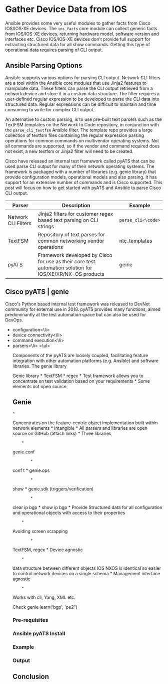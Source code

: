 # Gather Device Data from IOS
Ansible provides some very useful modules to gather facts from Cisco IOS/IOS-XE devices. The <code>ios_facts</code> core module can collect generic facts from IOS/IOS-XE devices, returning hardware model, software version and interfaces etc. Cisco IOS/IOS-XE devices don't provide full support for extracting structured data for all show commands. Getting this type of operational data requires parsing of CLI output.

## Ansible Parsing Options
Ansible supports various options for parsing CLI output. Network CLI filters are a tool within the Ansible core modules that use Jinja2 features to manipulate data. These filters can parse the CLI output retrieved from a network device and store it in a custom data structure. The filter requires a user-defined regular expression to be developed to parse the CLI data into structured data. Regular expressions can be difficult to maintain and time consuming to write for complex CLI output.

An alternative to custom parsing, is to use pre-built text parsers such as the TextFSM templates on the Network to Code repository, in conjunction with the <code>parse_cli_textfsm</code> Ansible filter. The template repo provides a large collection of textfsm files containing the regular expression parsing operations for common commands on multivendor operating systems. Not all commands are supported, so if the vendor and command required does not exist, a new textfsm or Jinja2 filter will need to be created.

Cisco have released an internal test framework called pyATS that can be used parse CLI output for many of their network operating systems. The framework is packaged with a number of libraries (e.g. genie library) that provide configuration models, operational models and also parsing. It has support for an extensive number of commands and is Cisco supported. This post will focus on how to get started with pyATS and Ansible to parse Cisco CLI output.

Parser | Description | Example
------ | ----------- | --------
Network CLI Filters | Jinja2 filters for customer regex based text parsing on CLI strings | <code>parse_cli<\code>
TextFSM | Repository of text parses for common networking vendor operations | ntc_templates
pyATS | Framework developed by Cisco for use as their core test automation solution for IOS/XE/XR/NX-OS products | genie 


## Cisco pyATS | genie
Cisco's Python based internal test framework was released to DevNet community for external use in 2018. pyATS provides many functions, aimed predominantly at the test automation space but can also be used for DevOps.

<ul>
<li>configuration<\li>
<li>device connectivity<\li>
<li>command execution<\li>
<li>parsers<\li>
<\ul>

Components of the pyATS are loosely coupled, facilitating feature integration with other automation platforms (e.g. Ansible) and software libraries. The genie library 

Genie library
			* 
TextFSM
			* 
regex
	* 
Test framework allows you to concentrate on test validation based on your requirements
	* 
Some elements not open source



## Genie
	* 
Concentrates on the feature-centric object implementation built within network elements
	* 
Intangible
	* 
All parsers and libraries are open source on GitHub (attach links)
	* 
Three libraries

		* 
genie.conf

			* 
conf t
		* 
genie.ops

			* 
show
		* 
genie.sdk (triggers/verification)

			* 
clear ip bgp
			* 
show ip bgp
	* 
Provide Structured data for all configuration and operational objects with access to their properties

		* 
Avoiding screen scrapping

			* 
TextFSM, regex
	* 
Device agnostic

		* 
data structure between different objects IOS NXOS is identical so easier to control network devices on a single schema
	* 
Management interface agnostic

		* 
Works with cli, Yang, XML etc.



Check genie 
learn('bgp', 'pe2")

### Pre-requisites 

### Ansible pyATS Install

### Example

### Output

## Conclusion 
